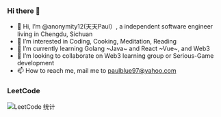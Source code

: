 ### Hi there 👋

- 👋 Hi, I’m @anonymity12(天天Paul）, a independent software engineer living in Chengdu, Sichuan
- 👀 I’m interested in Coding, Cooking, Meditation, Reading
- 🌱 I’m currently learning Golang ~Java~ and React ~Vue~, and Web3
- 💞️ I’m looking to collaborate on Web3 learning group or Serious-Game development
- 📫 How to reach me, mail me to paulblue97@yahoo.com

### LeetCode 

![LeetCode 统计](https://leetstats.now.sh/?username=zhengrongtian&theme=dark)

<!--
**anonymity12/anonymity12** is a ✨ _special_ ✨ repository because its `README.md` (this file) appears on your GitHub profile.

Here are some ideas to get you started:

- 🔭 I’m currently working on ...
- 🌱 I’m currently learning ...
- 👯 I’m looking to collaborate on ...
- 🤔 I’m looking for help with ...
- 💬 Ask me about ...
- 📫 How to reach me: ...
- 😄 Pronouns: ...
- ⚡ Fun fact: ...
-->
